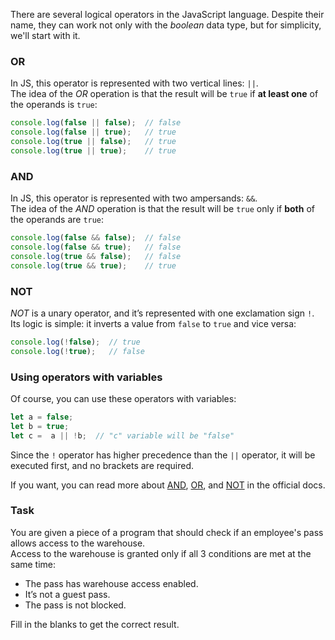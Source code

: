 There are several logical operators in the JavaScript language.
Despite their name, they can work not only with the _boolean_ data type, but for simplicity, we'll start with it.

### OR
In JS, this operator is represented with two vertical lines: `||`.  
The idea of the _OR_ operation is that the result will be `true` if **at least one** of the operands is `true`:
```javascript
console.log(false || false);  // false
console.log(false || true);   // true
console.log(true || false);   // true
console.log(true || true);    // true
```

### AND
In JS, this operator is represented with two ampersands: `&&`.  
The idea of the _AND_ operation is that the result will be `true` only if **both** of the operands are `true`:
```javascript
console.log(false && false);  // false
console.log(false && true);   // false
console.log(true && false);   // false
console.log(true && true);    // true
```

### NOT
_NOT_ is a unary operator, and it’s represented with one exclamation sign `!`.  
Its logic is simple: it inverts a value from `false` to `true` and vice versa:
```javascript
console.log(!false);  // true
console.log(!true);   // false
```

### Using operators with variables
Of course, you can use these operators with variables:
```javascript
let a = false;
let b = true;
let c =  a || !b;  // "c" variable will be "false"
```
<div class="hint">
Since the <code>!</code> operator has higher precedence than the <code>||</code> operator, it will be executed first, and no brackets are required.
</div>

If you want, you can read more about 
[AND](https://developer.mozilla.org/en-US/docs/Web/JavaScript/Reference/Operators/Logical_AND), 
[OR](https://developer.mozilla.org/en-US/docs/Web/JavaScript/Reference/Operators/Logical_OR), 
and [NOT](https://developer.mozilla.org/en-US/docs/Web/JavaScript/Reference/Operators/Logical_NOT) in the official docs.

### Task
You are given a piece of a program that should check if an employee's pass allows access to the warehouse.  
Access to the warehouse is granted only if all 3 conditions are met at the same time:
- The pass has warehouse access enabled.
- It’s not a guest pass.
- The pass is not blocked.

Fill in the blanks to get the correct result. 

